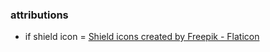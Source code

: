 



### attributions
* if shield icon = <a href="https://www.flaticon.com/free-icons/shield" title="shield icons">Shield icons created by Freepik - Flaticon</a>